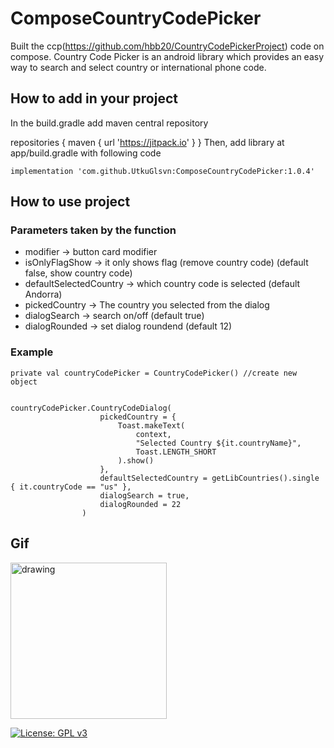 # ComposeCountryCodePicker
Built the ccp(https://github.com/hbb20/CountryCodePickerProject) code on compose. Country Code Picker is an android library which provides an easy way to search and select country or international phone code.

How to add in your project
-------------------------------------------------------------------------------
In the build.gradle add maven central repository

repositories {
    maven { url 'https://jitpack.io' }
}
Then, add library at app/build.gradle with following code

    implementation 'com.github.UtkuGlsvn:ComposeCountryCodePicker:1.0.4'
    
    
How to use project
-------------------------------------------------------------------------------

### Parameters taken by the function
 * modifier -> button card modifier
 * isOnlyFlagShow -> it only shows flag (remove country code) (default false, show country code)
 * defaultSelectedCountry -> which country code is selected (default Andorra)
 * pickedCountry -> The country you selected from the dialog
 * dialogSearch -> search on/off (default true)
 * dialogRounded -> set dialog roundend (default 12)



### Example


    private val countryCodePicker = CountryCodePicker() //create new object


    countryCodePicker.CountryCodeDialog(
                        pickedCountry = {
                            Toast.makeText(
                                context,
                                "Selected Country ${it.countryName}",
                                Toast.LENGTH_SHORT
                            ).show()
                        },
                        defaultSelectedCountry = getLibCountries().single { it.countryCode == "us" },
                        dialogSearch = true,
                        dialogRounded = 22
                    )
                    
                    
                    
## Gif

<img src="https://github.com/UtkuGlsvn/ComposeCountryCodePicker/blob/master/gif/country_code_picker.gif" alt="drawing" width="250"/>


[![License: GPL v3](https://img.shields.io/badge/License-GPLv3-blue.svg)](https://www.gnu.org/licenses/gpl-3.0)




